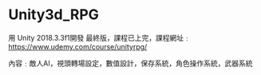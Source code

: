# Unity3d_RPG
用 Unity 2018.3.3f1開發
最終版，課程已上完，課程網址﹕https://www.udemy.com/course/unityrpg/

內容﹕敵人AI，視頭轉場設定，數值設計，保存系統，角色操作系統，武器系統
